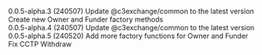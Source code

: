 0.0.5-alpha.3 (240507) Update @c3exchange/common to the latest version  
                       Create new Owner and Funder factory methods  
0.0.5-alpha.4 (240507) Update @c3exchange/common to the latest version  
0.0.5-alpha.5 (240520) Add more factory functions for Owner and Funder  
                       Fix CCTP Withdraw  
